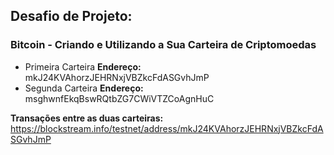 ## Desafio de Projeto: 
### Bitcoin - Criando e Utilizando a Sua Carteira de Criptomoedas
- Primeira Carteira
**Endereço:**  mkJ24KVAhorzJEHRNxjVBZkcFdASGvhJmP<br>
- Segunda Carteira
**Endereço:**  msghwnfEkqBswRQtbZG7CWiVTZCoAgnHuC<br>

**Transações entre as duas carteiras:**<br>
https://blockstream.info/testnet/address/mkJ24KVAhorzJEHRNxjVBZkcFdASGvhJmP